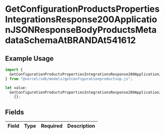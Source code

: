 # GetConfigurationProductsPropertiesIntegrationsResponse200ApplicationJSONResponseBodyProductsMetadataSchemaAtBRANDAt541612

## Example Usage

```typescript
import {
  GetConfigurationProductsPropertiesIntegrationsResponse200ApplicationJSONResponseBodyProductsMetadataSchemaAtBRANDAt541612,
} from "@vercel/sdk/models/getconfigurationproductsop.js";

let value:
  GetConfigurationProductsPropertiesIntegrationsResponse200ApplicationJSONResponseBodyProductsMetadataSchemaAtBRANDAt541612 =
    {};
```

## Fields

| Field       | Type        | Required    | Description |
| ----------- | ----------- | ----------- | ----------- |